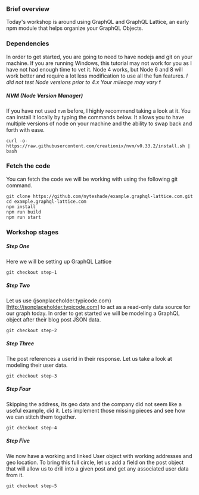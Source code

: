### Brief overview
Today's workshop is around using GraphQL and GraphQL Lattice, an
early npm module that helps organize your GraphQL Objects.


### Dependencies
In order to get started, you are going to need to have nodejs and git
on your machine. If you are running Windows, this tutorial may not work
for you as I have not had enough time to vet it. Node 4 works, but
Node 6 and 8 will work better and require a lot less modification to
use all the fun features. *I did not test Node versions prior to 4.x
Your mileage may vary*
f

##### NVM (Node Version Manager)
If you have not used `nvm` before, I highly recommend
taking a look at it. You can install it locally by typing the commands
below. It allows you to have multiple versions of node on your machine
and the ability to swap back and forth with ease.

`curl -o- https://raw.githubusercontent.com/creationix/nvm/v0.33.2/install.sh | bash`


### Fetch the code
You can fetch the code we will be working with using the following git command.

```
git clone https://github.com/nyteshade/example.graphql-lattice.com.git
cd example.graphql-lattice.com
npm install
npm run build
npm run start
```

### Workshop stages


##### Step One
Here we will be setting up GraphQL Lattice

`git checkout step-1`

##### Step Two
Let us use (jsonplaceholder.typicode.com)[http://jsonplaceholder.typicode.com]
to act as a read-only data source for our graph today. In order to
get started we will be modeling a GraphQL object after their blog
post JSON data.

`git checkout step-2`

##### Step Three
The post references a userid in their response. Let us take a look
at modeling their user data.

`git checkout step-3`

##### Step Four
Skipping the address, its geo data and the company did not seem like
a useful example, did it. Lets implement those missing pieces and
see how we can stitch them together.

`git checkout step-4`

##### Step Five
We now have a working and linked User object with working addresses
and geo location. To bring this full circle, let us add a field on
the post object that will allow us to drill into a given post and
get any associated user data from it.

`git checkout step-5`
